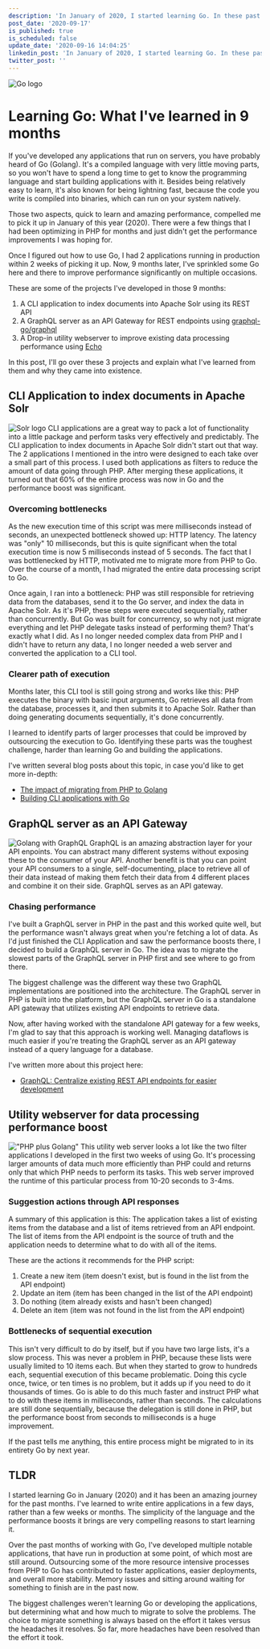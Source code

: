 ```yaml
---
description: 'In January of 2020, I started learning Go. In these past 9 months, I''ve been able to build multiple applications to contribute to faster applications, easier deployments, and more stability in the infrastructure. In this post, I go over what I''ve built and what I learned.'
post_date: '2020-09-17'
is_published: true
is_scheduled: false
update_date: '2020-09-16 14:04:25'
linkedin_post: 'In January of 2020, I started learning Go. In these past 9 months, I''ve been able to build multiple applications to contribute to faster applications, easier deployments, and more stability in the infrastructure. The simplicity of the language and amazing performance were very compelling reasons to pick up Go. In this post, I go over what I''ve built and what I learned.'
twitter_post: ''
---
```


![Go logo](/images/articles/cli-tool-in-go.png)
# Learning Go: What I've learned in 9 months
If you've developed any applications that run on servers, you have probably heard of Go (Golang). It's a compiled language with very little moving parts, so you won't have to spend a long time to get to know the programming language and start building applications with it. Besides being relatively easy to learn, it's also known for being lightning fast, because the code you write is compiled into binaries, which can run on your system natively. 

Those two aspects, quick to learn and amazing performance, compelled me to pick it up in January of this year (2020). There were a few things that I had been optimizing in PHP for months and just didn't get the performance improvements I was hoping for.

Once I figured out how to use Go, I had 2 applications running in production within 2 weeks of picking it up. Now, 9 months later, I've sprinkled some Go here and there to improve performance significantly on multiple occasions. 

These are some of the projects I've developed in those 9 months:
1. A CLI application to index documents into Apache Solr using its REST API
2. A GraphQL server as an API Gateway for REST endpoints using [graphql-go/graphql](https://github.com/graphql-go/graphql)
3. A Drop-in utility webserver to improve existing data processing performance using [Echo](https://echo.labstack.com/)

In this post, I'll go over these 3 projects and explain what I've learned from them and why they came into existence.

## CLI Application to index documents in Apache Solr
![Solr logo](/images/articles/solr_logo.png)
CLI applications are a great way to pack a lot of functionality into a little package and perform tasks very effectively and predictably. The CLI application to index documents in Apache Solr didn't start out that way. The 2 applications I mentioned in the intro were designed to each take over a small part of this process. I used both applications as filters to reduce the amount of data going through PHP. After merging these applications, it turned out that 60% of the entire process was now in Go and the performance boost was significant. 

### Overcoming bottlenecks
As the new execution time of this script was mere milliseconds instead of seconds, an unexpected bottleneck showed up: HTTP latency. The latency was "only" 10 milliseconds, but this is quite significant when the total execution time is now 5 milliseconds instead of 5 seconds. The fact that I was bottlenecked by HTTP, motivated me to migrate more from PHP to Go. Over the course of a month, I had migrated the entire data processing script to Go. 

Once again, I ran into a bottleneck: PHP was still responsible for retrieving data from the databases, send it to the Go server, and index the data in Apache Solr. As it's PHP, these steps were executed sequentially, rather than concurrently. But Go was built for concurrency, so why not just migrate everything and let PHP delegate tasks instead of performing them? That's exactly what I did. As I no longer needed complex data from PHP and I didn't have to return any data, I no longer needed a web server and converted the application to a CLI tool.

### Clearer path of execution
Months later, this CLI tool is still going strong and works like this: PHP executes the binary with basic input arguments, Go retrieves all data from the database, processes it, and then submits it to Apache Solr. Rather than doing generating documents sequentially, it's done concurrently.

I learned to identify parts of larger processes that could be improved by outsourcing the execution to Go. Identifying these parts was the toughest challenge, harder than learning Go and building the applications.

I've written several blog posts about this topic, in case you'd like to get more in-depth:
- [The impact of migrating from PHP to Golang](/articles/the-impact-of-migrating-from-php-to-golang)
- [Building CLI applications with Go](/articles/building-cli-applications-with-go)

## GraphQL server as an API Gateway
![Golang with GraphQL](/images/articles/golang-with-graphql.png)
GraphQL is an amazing abstraction layer for your API enpoints. You can abstract many different systems without exposing these to the consumer of your API. Another benefit is that you can point your API consumers to a single, self-documenting, place to retrieve all of their data instead of making them fetch their data from 4 different places and combine it on their side. GraphQL serves as an API gateway.

### Chasing performance
I've built a GraphQL server in PHP in the past and this worked quite well, but the performance wasn't always great when you're fetching a lot of data. As I'd just finished the CLI Application and saw the performance boosts there, I decided to build a GraphQL server in Go. The idea was to migrate the slowest parts of the GraphQL server in PHP first and see where to go from there. 

The biggest challenge was the different way these two GraphQL implementations are positioned into the architecture. The GraphQL server in PHP is built into the platform, but the GraphQL server in Go is a standalone API gateway that utilizes existing API endpoints to retrieve data.

Now, after having worked with the standalone API gateway for a few weeks, I'm glad to say that this approach is working well. Managing dataflows is much easier if you're treating the GraphQL server as an API gateway instead of a query language for a database. 

I've written more about this project here:
- [GraphQL: Centralize existing REST API endpoints for easier development](/articles/graphql-centralize-existing-rest-api-endpoints)

## Utility webserver for data processing performance boost
!["PHP plus Golang"](/images/articles/php-plus-golang.jpg)
This utility web server looks a lot like the two filter applications I developed in the first two weeks of using Go. It's processing larger amounts of data much more efficiently than PHP could and returns only that which PHP needs to perform its tasks. This web server improved the runtime of this particular process from 10-20 seconds to 3-4ms. 

### Suggestion actions through API responses
A summary of this application is this: The application takes a list of existing items from the database and a list of items retrieved from an API endpoint. The list of items from the API endpoint is the source of truth and the application needs to determine what to do with all of the items. 

These are the actions it recommends for the PHP script:
1. Create a new item (item doesn't exist, but is found in the list from the API endpoint)
2. Update an item (item has been changed in the list of the API endpoint)
3. Do nothing (item already exists and hasn't been changed)
4. Delete an item (item was not found in the list from the API endpoint)

### Bottlenecks of sequential execution
This isn't very difficult to do by itself, but if you have two large lists, it's a slow process. This was never a problem in PHP, because these lists were usually limited to 10 items each. But when they started to grow to hundreds each, sequential execution of this became problematic. Doing this cycle once, twice, or ten times is no problem, but it adds up if you need to do it thousands of times. Go is able to do this much faster and instruct PHP what to do with these items in milliseconds, rather than seconds. The calculations are still done sequentially, because the delegation is still done in PHP, but the performance boost from seconds to milliseconds is a huge improvement. 

If the past tells me anything, this entire process might be migrated to in its entirety Go by next year.

## TLDR
I started learning Go in January (2020) and it has been an amazing journey for the past months. I've learned to write entire applications in a few days, rather than a few weeks or months. The simplicity of the language and the performance boosts it brings are very compelling reasons to start learning it. 

Over the past months of working with Go, I've developed multiple notable applications, that have run in production at some point, of which most are still around. Outsourcing some of the more resource intensive processes from PHP to Go has contributed to faster applications, easier deployments, and overall more stability. Memory issues and sitting around waiting for something to finish are in the past now. 

The biggest challenges weren't learning Go or developing the applications, but determining what and how much to migrate to solve the problems. The choice to migrate something is always based on the effort it takes versus the headaches it resolves. So far, more headaches have been resolved than the effort it took. 
